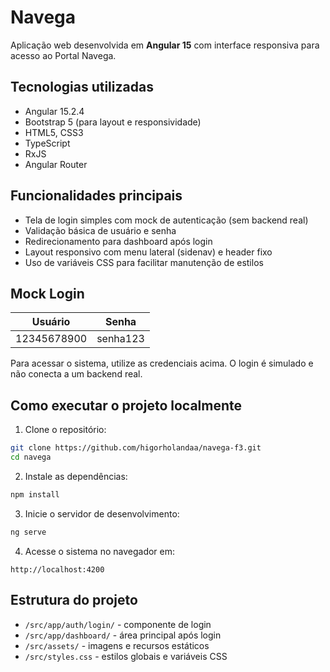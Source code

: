 # Navega

Aplicação web desenvolvida em **Angular 15** com interface responsiva para acesso ao Portal Navega.  

## Tecnologias utilizadas

- Angular 15.2.4  
- Bootstrap 5 (para layout e responsividade)  
- HTML5, CSS3  
- TypeScript  
- RxJS  
- Angular Router  

## Funcionalidades principais

- Tela de login simples com mock de autenticação (sem backend real)  
- Validação básica de usuário e senha  
- Redirecionamento para dashboard após login  
- Layout responsivo com menu lateral (sidenav) e header fixo  
- Uso de variáveis CSS para facilitar manutenção de estilos  

## Mock Login

| Usuário           | Senha      |  
|-------------------|------------|  
| 12345678900       | senha123   |  

Para acessar o sistema, utilize as credenciais acima. O login é simulado e não conecta a um backend real.  

## Como executar o projeto localmente

1. Clone o repositório:  
```bash  
git clone https://github.com/higorholandaa/navega-f3.git
cd navega  
```  

2. Instale as dependências:  
```bash  
npm install  
```  

3. Inicie o servidor de desenvolvimento:  
```bash  
ng serve  
```  

4. Acesse o sistema no navegador em:  
```
http://localhost:4200
```  

## Estrutura do projeto

- `/src/app/auth/login/` - componente de login  
- `/src/app/dashboard/` - área principal após login  
- `/src/assets/` - imagens e recursos estáticos  
- `/src/styles.css` - estilos globais e variáveis CSS